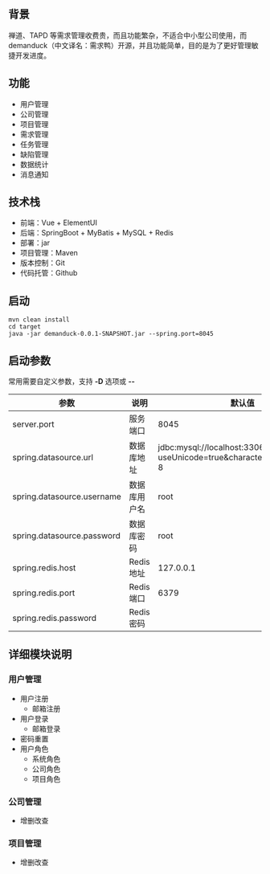 ## 背景
禅道、TAPD 等需求管理收费贵，而且功能繁杂，不适合中小型公司使用，而 demanduck（中文译名：需求鸭）开源，并且功能简单，目的是为了更好管理敏捷开发进度。

## 功能
- 用户管理
- 公司管理
- 项目管理
- 需求管理
- 任务管理
- 缺陷管理
- 数据统计
- 消息通知

## 技术栈
- 前端：Vue + ElementUI
- 后端：SpringBoot + MyBatis + MySQL + Redis
- 部署：jar
- 项目管理：Maven
- 版本控制：Git
- 代码托管：Github

## 启动
```shell
mvn clean install
cd target
java -jar demanduck-0.0.1-SNAPSHOT.jar --spring.port=8045
```

## 启动参数
常用需要自定义参数，支持 **-D** 选项或 **--**

| 参数 | 说明 | 默认值                                                |
| --- | --- |----------------------------------------------------|
| server.port | 服务端口 | 8045                                               |
| spring.datasource.url | 数据库地址 | jdbc:mysql://localhost:3306/demanduck?useUnicode=true&characterEncoding=UTF-8 |
| spring.datasource.username | 数据库用户名 | root                                               |
| spring.datasource.password | 数据库密码 | root                                               |
| spring.redis.host | Redis 地址 | 127.0.0.1                                          |
| spring.redis.port | Redis 端口 | 6379                                               |
| spring.redis.password | Redis 密码 |                                                    |

## 详细模块说明
### 用户管理
- 用户注册
  - 邮箱注册
- 用户登录
  - 邮箱登录
- 密码重置
- 用户角色
  - 系统角色
  - 公司角色
  - 项目角色

### 公司管理
- 增删改查

### 项目管理
- 增删改查